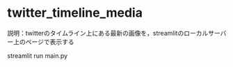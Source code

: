# twitter_timeline_media

説明：twitterのタイムライン上にある最新の画像を，streamlitのローカルサーバー上のページで表示する

streamlit run main.py

